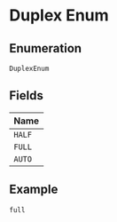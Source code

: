 
# Duplex Enum

## Enumeration

`DuplexEnum`

## Fields

| Name |
|  --- |
| `HALF` |
| `FULL` |
| `AUTO` |

## Example

```
full
```

